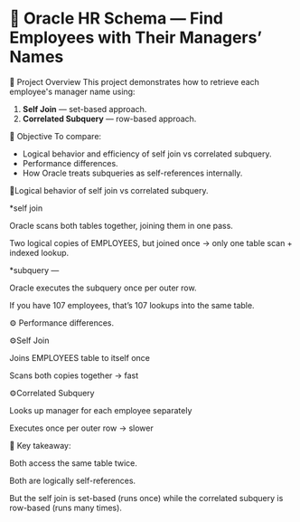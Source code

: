 
# 🎯 Oracle HR Schema — Find Employees with Their Managers’ Names

📘 Project Overview
This project demonstrates how to retrieve each employee's manager name using:
1. **Self Join** — set-based approach.
2. **Correlated Subquery** — row-based approach.

🧠 Objective
To compare:
- Logical behavior and efficiency of self join vs correlated subquery.
- Performance differences.
- How Oracle treats subqueries as self-references internally.
  
🧠Logical behavior of self join vs correlated subquery.

*self join   

Oracle scans both tables together, joining them in one pass.

Two logical copies of EMPLOYEES, but joined once → only one table scan + indexed lookup.
            
*subquery  — 

Oracle executes the subquery once per outer row.

If you have 107 employees, that’s 107 lookups into the same table.

⚙️ Performance differences.
                            
⚙️Self Join

Joins EMPLOYEES table to itself once

Scans both copies together → fast

⚙️Correlated Subquery	    

Looks up manager for each employee separately	   

Executes once per outer row → slower

🧠 Key takeaway:

Both access the same table twice.

Both are logically self-references.

But the self join is set-based (runs once) while the correlated subquery is row-based (runs many times).
